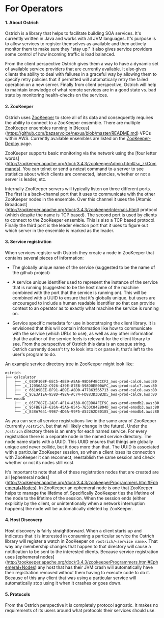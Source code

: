 # For Operators

#### 1. About Ostrich
Ostrich is a library that helps to facilitate building SOA services.  It's currently written in Java and works with all
JVM languages.  It's purpose is to allow services to register themselves as available and then actively monitor them to
make sure they "stay up."  It also gives service providers some control of how incoming traffic is load balanced.

From the client perspective Ostrich gives them a way to have a dynamic set of available service providers that are
currently available.  It also gives clients the ability to deal with failures in a graceful way by allowing them to
specify retry policies that if permitted will automatically retry the failed operation on a new server.  Finally from
client perspective, Ostrich will help to maintain knowledge of what remote services are in a good state vs. bad state
by monitoring health-checks on the services.

#### 2. ZooKeeper
Ostrich uses [ZooKeeper](http://zookeeper.apache.org/) to store all of its data and consequently requires the ability to
connect to a ZooKeeper ensemble. There are multiple ZooKeeper ensembles running in [Nexus]
(https://github.com/bazaarvoice/nexus/blob/master/README.md) VPCs within AWS. Currently available ensembles are listed
on the [ZooKeeper-Deploy](https://github.com/bazaarvoice/zookeeper-deploy/blob/master/README.md) page.

ZooKeeper supports basic monitoring via the network using the [four letter words]
(http://zookeeper.apache.org/doc/r3.4.3/zookeeperAdmin.html#sc_zkCommands).  You can telnet or send a netcat command to
a server to see statistics about which clients are connected, latencies, whether or not a server is leader, etc.

Internally ZooKeeper servers will typically listen on three different ports.  The first is a back-channel port that it
uses to communicate with the other ZooKeeper nodes in the ensemble.  Over this channel it uses the [Atomic Broadcast]
(http://zookeeper.apache.org/doc/r3.4.3/zookeeperInternals.html) protocol (which despite the name is TCP based).  The
second port is used by clients to connect to the ZooKeeper ensemble.  This is also a TCP based protocol.  Finally the
third port is the leader election port that it uses to figure out which server in the ensemble is marked as the leader.

#### 3. Service registration
When services register with Ostrich they create a node in ZooKeeper that contains several pieces of information:

* The globally unique name of the service (suggested to be the name of the github project)

* A service unique identifier used to represent the instance of the service that is running (suggested to be the host
name of the machine combined with the port that the service is running on).  This will be combined with a UUID to
ensure that it's globally unique, but users are encouraged to include a human readable identifier so that can provide
context to an operator as to exactly what machine the service is running on.

* Service specific metadata for use in bootstraping the client library.  It is envisioned that this will contain
information like how to communicate with the service (which URLs to use), as well as any other information that the
author of the service feels is relevant for the client library to see.  From the perspective of Ostrich this data is an
opaque string.  Ostrich currently doesn't try to look into it or parse it, that's left to the user's program to do.

An example service directory tree in ZooKeeper might look like:

    ostrich
    ├── calculator
    │   ├── _c_08DF108F-EEC5-4EE9-A8A6-98D6F4BCCCF2_aws-prod-calc6.aws:80
    │   ├── _c_12056A32-C926-439E-87E8-598D0EE00AFC_aws-prod-calc7.aws:80
    │   ├── _c_66109BEE-BF91-4B9E-A8D0-477863565713_aws-prod-calc8.aws:80
    │   └── _c_93E3A1EA-958D-492A-AC74-FD883D3DB3D5_aws-prod-calc9.aws:80
    └── emodb
        ├── _c_05F7087E-2ADF-4F14-A338-0CEDD84FEF9C_aws-prod-emodb2.aws:80
        ├── _c_95FBE7EF-626A-45A6-8545-7E5DC84E894D_aws-prod-emodb3.aws:80
        └── _c_E38A7641-99B7-4D6A-99F5-A52262DE0185_aws-prod-emodb4.aws:80

As you can see all service registrations live in the same area of ZooKeeper (currently `/ostrich`, but that will likely
change in the future).  Under the `/ostrich` directory there is an entry for each named service.  For every
registration there is a separate node in the named service directory.  The node name starts with a UUID.  This UUID
ensures that things are globally unique and never collide, but it does more than that.  The UUID is associated with a
particular ZooKeeper session, so when a client loses its connection with ZooKeeper it can reconnect, reestablish the
same session and check whether or not its nodes still exist.

It's important to note that all of these registration nodes that are created are all [ephemeral nodes]
(http://zookeeper.apache.org/doc/r3.4.3/zookeeperProgrammers.html#Ephemeral+Nodes).  In ZooKeeper an ephemeral node is
one that ZooKeeper helps to manage the lifetime of.  Specifically ZooKeeper ties the lifetime of the node to the
lifetime of the session.  When the session ends (either explicitly by the client, or unintentionally when a network
interruption happens) the node will be automatically deleted by ZooKeeper.


#### 4. Host Discovery
Host discovery is fairly straightforward.  When a client starts up and indicates that it is interested in consuming a
particular service the Ostrich library will register a watch in ZooKeeper on `/ostrich/<service name>`.  That way any
membership changes that happen to that directory will cause a notification to be sent to the interested clients.
Because service registration uses [ephemeral nodes]
(http://zookeeper.apache.org/doc/r3.4.3/zookeeperProgrammers.html#Ephemeral+Nodes) any host that has their JVM crash
will automatically have their registration removed without them having to execute code to do it.  Because of this any
client that was using a particular service will automatically stop using it when it crashes or goes down.

#### 5. Protocols
From the Ostrich perspective it is completely protocol agnostic.  It makes no requirements of its users around what
protocols their services should use.
